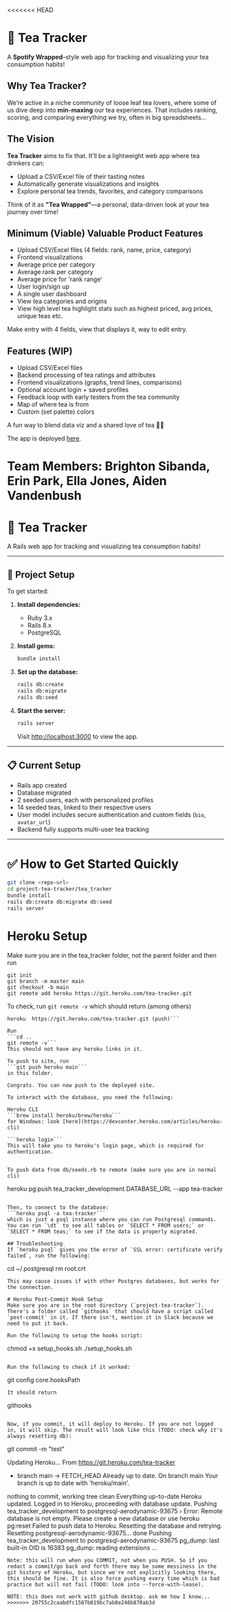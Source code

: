 <<<<<<< HEAD
# 🍵 Tea Tracker  
A **Spotify Wrapped**–style web app for tracking and visualizing your tea consumption habits!

## Why Tea Tracker?  
We’re active in a niche community of loose leaf tea lovers, where some of us dive deep into **min-maxing** our tea experiences. That includes ranking, scoring, and comparing everything we try, often in big spreadsheets...

## The Vision  
**Tea Tracker** aims to fix that. It’ll be a lightweight web app where tea drinkers can:  
- Upload a CSV/Excel file of their tasting notes  
- Automatically generate visualizations and insights  
- Explore personal tea trends, favorites, and category comparisons

Think of it as **"Tea Wrapped"**—a personal, data-driven look at your tea journey over time!

## Minimum (Viable) Valuable Product Features
- Upload CSV/Excel files (4 fields: rank, name, price, category)
- Frontend visualizations 
 - Average price per category
 - Average rank per category
 - Average price for 'rank range'
 - User login/sign up
 - A single user dashboard
 - View tea categories and origins
 - View high level tea highlight stats such as highest priced, avg prices, unique teas etc.

Make entry with 4 fields, view that displays it, way to edit entry. 

## Features (WIP)  
- Upload CSV/Excel files  
- Backend processing of tea ratings and attributes  
- Frontend visualizations (graphs, trend lines, comparisons)  
- Optional account login + saved profiles  
- Feedback loop with early testers from the tea community
- Map of where tea is from
- Custom (set palette) colors
 
A fun way to blend data viz and a shared love of tea 🍵😸

The app is deployed [here](https://tea-tracker-f25a3c23e82f.herokuapp.com/).

Team Members: Brighton Sibanda, Erin Park, Ella Jones, Aiden Vandenbush
=======
# 🍵 Tea Tracker

A Rails web app for tracking and visualizing tea consumption habits!

---

## 🚀 Project Setup

To get started:

1. **Install dependencies:**
   - Ruby 3.x
   - Rails 8.x
   - PostgreSQL

2. **Install gems:**
   ```bash
   bundle install
   ```

3. **Set up the database:**
   ```bash
   rails db:create
   rails db:migrate
   rails db:seed
   ```

4. **Start the server:**
   ```bash
   rails server
   ```
   Visit [http://localhost:3000](http://localhost:3000) to view the app.

---

## 📋 Current Setup
- Rails app created
- Database migrated
- 2 seeded users, each with personalized profiles
- 14 seeded teas, linked to their respective users
- User model includes secure authentication and custom fields (`bio`, `avatar_url`)
- Backend fully supports multi-user tea tracking

---

# ✅ How to Get Started Quickly

```bash
git clone <repo-url>
cd project-tea-tracker/tea_tracker
bundle install
rails db:create db:migrate db:seed
rails server
```

# Heroku Setup
Make sure you are in the tea_tracker folder, not the parent folder and then run
```
git init
git branch -m master main
git checkout -b main
git remote add heroku https://git.heroku.com/tea-tracker.git
```

To check, run 
```git remote -v```
which should return (among others)
```heroku  https://git.heroku.com/tea-tracker.git (fetch)
heroku  https://git.heroku.com/tea-tracker.git (push)```

Run 
```cd ..
git remote -v```
This should not have any heroku links in it. 

To push to site, run 
```git push heroku main```
in this folder.

Congrats. You can now push to the deployed site.

To interact with the database, you need the following:

Heroku CLI
```brew install heroku/brew/heroku``` 
for Windows: look [here](https://devcenter.heroku.com/articles/heroku-cli)

```heroku login```
This will take you to heroku's login page, which is required for authentication.


To push data from db/seeds.rb to remote (make sure you are in normal cli)
```
heroku pg:push tea_tracker_development DATABASE_URL --app tea-tracker
```

Then, to connect to the database:
```heroku psql -a tea-tracker```
which is just a psql instance where you can run Postgresql commands.
You can run `\dt` to see all tables or `SELECT * FROM users;` or `SELECT * FROM teas;` to see if the data is properly migrated. 

## Troubleshooting
If `heroku psql` gives you the error of `SSL error: certificate verify failed`, run the following:

```
cd ~/.postgresql
rm root.crt
```
This may cause issues if with other Postgres databases, but works for the connection.

# Heroku Post-Commit Hook Setup
Make sure you are in the root directory (`project-tea-tracker`).
There's a folder called `githooks` that should have a script called `post-commit` in it. If there isn't, mention it in Slack because we need to put it back. 

Run the following to setup the hooks script:
```
chmod +x setup_hooks.sh
./setup_hooks.sh
```

Run the following to check if it worked:
```
git config core.hooksPath
```
It should return 
```
githooks
```

Now, if you commit, it will deploy to Heroku. If you are not logged in, it will skip. The result will look like this (TODO: check why it's always resetting db):
```
git commit -m "test"

Updating Heroku...
From https://git.heroku.com/tea-tracker
 * branch            main       -> FETCH_HEAD
Already up to date.
On branch main
Your branch is up to date with 'heroku/main'.

nothing to commit, working tree clean
Everything up-to-date
Heroku updated.
Logged in to Heroku, proceeding with database update.
Pushing tea_tracker_development to postgresql-aerodynamic-93675
 ›   Error: Remote database is not empty. Please create a new database or use heroku pg:reset
Failed to push data to Heroku. Resetting the database and retrying.
Resetting postgresql-aerodynamic-93675... done
Pushing tea_tracker_development to postgresql-aerodynamic-93675
pg_dump: last built-in OID is 16383
pg_dump: reading extensions
...
```
Note: this will run when you COMMIT, not when you PUSH. So if you redact a commit/go back and forth there may be some messiness in the git history of Heroku, but since we're not explicitly looking there, this should be fine. It is also force pushing every time which is bad practice but will not fail (TODO: look into --force-with-lease).

NOTE: this does not work with github desktop. ask me how I know...
>>>>>>> 20755c2caabdfc1587b019bc7ab8e246b870ab3d
